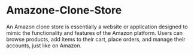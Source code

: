 # Amazone-Clone-Store
An Amazon clone store is essentially a website or application designed to mimic the functionality and features of the Amazon platform. Users can browse products, add items to their cart, place orders, and manage their accounts, just like on Amazon.
